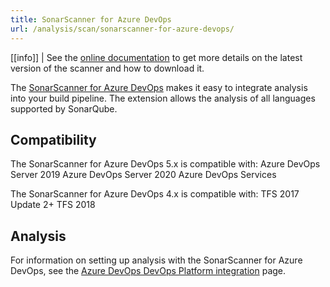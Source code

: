 ```yaml
---
title: SonarScanner for Azure DevOps
url: /analysis/scan/sonarscanner-for-azure-devops/
---
```


<!-- static -->
<update-center updatecenterkey="scannerazure"></update-center>
<!-- /static -->
<!-- embedded -->
[[info]]
| See the [online documentation](https://redirect.sonarsource.com/doc/download-scanner-azure.html) to get more details on the latest version of the scanner and how to download it.
<!-- /embedded -->

The [SonarScanner for Azure DevOps](https://marketplace.visualstudio.com/items?itemName=SonarSource.sonarqube) makes it easy to integrate analysis into your build pipeline. The extension allows the analysis of all languages supported by SonarQube.

## Compatibility

The SonarScanner for Azure DevOps 5.x is compatible with:
Azure DevOps Server 2019
Azure DevOps Server 2020
Azure DevOps Services

The SonarScanner for Azure DevOps 4.x is compatible with:
TFS 2017 Update 2+
TFS 2018

## Analysis
For information on setting up analysis with the SonarScanner for Azure DevOps, see the [Azure DevOps DevOps Platform integration](/analysis/azuredevops-integration/) page.
